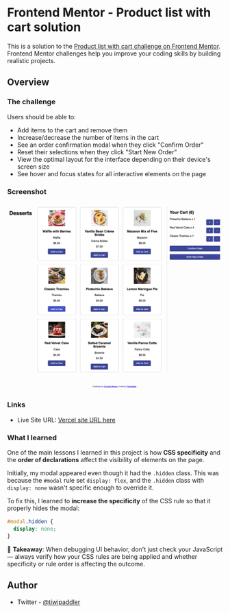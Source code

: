 # Frontend Mentor - Product list with cart solution

This is a solution to the [Product list with cart challenge on Frontend Mentor](https://www.frontendmentor.io/challenges/product-list-with-cart-5MmqLVAp_d). Frontend Mentor challenges help you improve your coding skills by building realistic projects. 

## Overview

### The challenge

Users should be able to:

- Add items to the cart and remove them
- Increase/decrease the number of items in the cart
- See an order confirmation modal when they click "Confirm Order"
- Reset their selections when they click "Start New Order"
- View the optimal layout for the interface depending on their device's screen size
- See hover and focus states for all interactive elements on the page

### Screenshot

![](./public/assets/images/Screenshot.jpg)



### Links

- Live Site URL: [Vercel site URL here](https://product-list-with-cart-main-12xl0yqo6-tiwipaddlers-projects.vercel.app/)


### What I learned

One of the main lessons I learned in this project is how **CSS specificity** and the **order of declarations** affect the visibility of elements on the page. 

Initially, my modal appeared even though it had the `.hidden` class. This was because the `#modal` rule set `display: flex`, and the `.hidden` class with `display: none` wasn't specific enough to override it.

To fix this, I learned to **increase the specificity** of the CSS rule so that it properly hides the modal:

```css
#modal.hidden {
  display: none;
}
```
🎯
**Takeaway**: When debugging UI behavior, don't just check your JavaScript — always verify how your CSS rules are being applied and whether specificity or rule order is affecting the outcome.


## Author

- Twitter - [@tiwipaddler](https://www.twitter.com/tiwipaddler)


